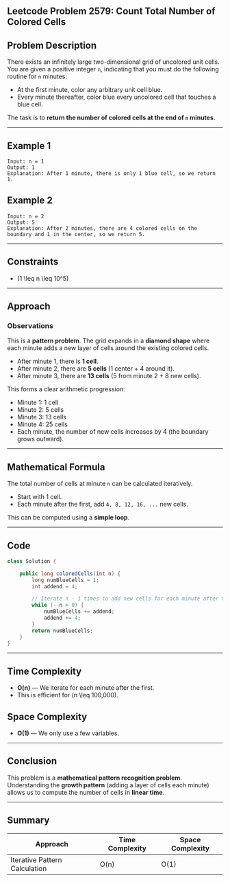 ## Leetcode Problem 2579: Count Total Number of Colored Cells

## Problem Description

There exists an infinitely large two-dimensional grid of uncolored unit cells. You are given a positive integer `n`, indicating that you must do the following routine for `n` minutes:

- At the first minute, color any arbitrary unit cell blue.
- Every minute thereafter, color blue every uncolored cell that touches a blue cell.

The task is to **return the number of colored cells at the end of `n` minutes**.

---

## Example 1

```
Input: n = 1
Output: 1
Explanation: After 1 minute, there is only 1 blue cell, so we return 1.
```

## Example 2

```
Input: n = 2
Output: 5
Explanation: After 2 minutes, there are 4 colored cells on the boundary and 1 in the center, so we return 5.
```

---

## Constraints
- \(1 \leq n \leq 10^5\)

---

## Approach

### Observations
This is a **pattern problem**. The grid expands in a **diamond shape** where each minute adds a new layer of cells around the existing colored cells.

- After minute 1, there is **1 cell**.
- After minute 2, there are **5 cells** (1 center + 4 around it).
- After minute 3, there are **13 cells** (5 from minute 2 + 8 new cells).

This forms a clear arithmetic progression:
- Minute 1: 1 cell
- Minute 2: 5 cells
- Minute 3: 13 cells
- Minute 4: 25 cells
- Each minute, the number of new cells increases by 4 (the boundary grows outward).

---

## Mathematical Formula

The total number of cells at minute `n` can be calculated iteratively. 
- Start with 1 cell.
- Each minute after the first, add `4, 8, 12, 16, ...` new cells.

This can be computed using a **simple loop**.

---

## Code

```java
class Solution {

    public long coloredCells(int n) {
        long numBlueCells = 1;
        int addend = 4;

        // Iterate n - 1 times to add new cells for each minute after the first
        while (--n > 0) {
            numBlueCells += addend;
            addend += 4;
        }
        return numBlueCells;
    }
}
```

---

## Time Complexity
- **O(n)** — We iterate for each minute after the first.
- This is efficient for \(n \leq 100,000\).

## Space Complexity
- **O(1)** — We only use a few variables.

---

## Conclusion
This problem is a **mathematical pattern recognition problem**. Understanding the **growth pattern** (adding a layer of cells each minute) allows us to compute the number of cells in **linear time**.

---

## Summary
| Approach | Time Complexity | Space Complexity |
|---|---|---|
| Iterative Pattern Calculation | O(n) | O(1) |

